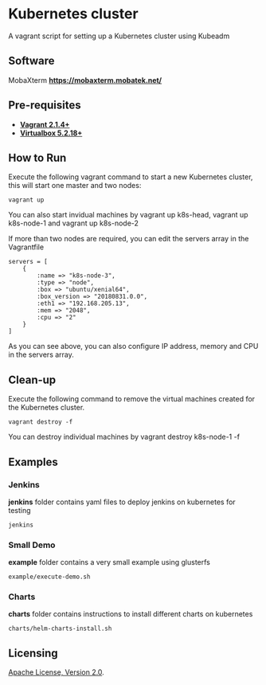 # Kubernetes cluster
A vagrant script for setting up a Kubernetes cluster using Kubeadm

## Software
MobaXterm **https://mobaxterm.mobatek.net/**

## Pre-requisites

 * **[Vagrant 2.1.4+](https://www.vagrantup.com)**
 * **[Virtualbox 5.2.18+](https://www.virtualbox.org)**

## How to Run

Execute the following vagrant command to start a new Kubernetes cluster, this will start one master and two nodes:

```
vagrant up
```

You can also start invidual machines by vagrant up k8s-head, vagrant up k8s-node-1 and vagrant up k8s-node-2

If more than two nodes are required, you can edit the servers array in the Vagrantfile

```
servers = [
    {
        :name => "k8s-node-3",
        :type => "node",
        :box => "ubuntu/xenial64",
        :box_version => "20180831.0.0",
        :eth1 => "192.168.205.13",
        :mem => "2048",
        :cpu => "2"
    }
]
 ```

As you can see above, you can also configure IP address, memory and CPU in the servers array. 

## Clean-up

Execute the following command to remove the virtual machines created for the Kubernetes cluster.
```
vagrant destroy -f
```
You can destroy individual machines by vagrant destroy k8s-node-1 -f

## Examples

### Jenkins
**jenkins** folder contains yaml files to deploy jenkins on kubernetes for testing
```
jenkins
```
### Small Demo
**example** folder contains a very small example using glusterfs 
```
example/execute-demo.sh
```

### Charts
**charts** folder contains instructions to install different charts on kubernetes
```
charts/helm-charts-install.sh
```
## Licensing

[Apache License, Version 2.0](http://opensource.org/licenses/Apache-2.0).
